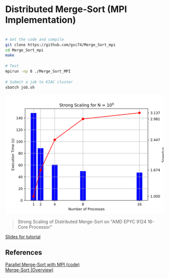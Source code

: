 # Distributed Merge-Sort (MPI Implementation)
```bash

# Get the code and compile
git clone https://github.com/gsc74/Merge_Sort_mpi
cd Merge_Sort_mpi
make

# Test
mpirun -np 8 ./Merge_Sort_MPI

# Submit a job to KIAC cluster
sbatch job.sh
```

<p align="center" id="Strong_Scale">
    <img src="strong_scaling.png" width="700" alt="Strong_Scale"/>
</p>

> Strong Scaling of Distributed Merge-Sort on "AMD EPYC 9124 16-Core Processor"

[Slides for tutorial](Merge_Sort_MPI.pdf)

## <a name="pub"></a> References
[Parallel Merge-Sort with MPI (code)](https://github.com/racorretjer/Parallel-Merge-Sort-with-MPI) \
[Merge-Sort (Overview)](https://en.wikipedia.org/wiki/Merge_sort)
